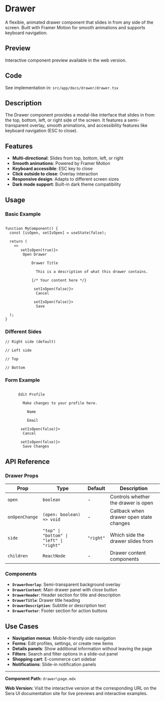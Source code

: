 # Drawer 

A flexible, animated drawer component that slides in from any side of the screen. Built with Framer Motion for smooth animations and supports keyboard navigation.

## Preview

Interactive component preview available in the web version.

## Code

See implementation in: `src/app/docs/drawer/drawer.tsx`

## Description

The Drawer component provides a modal-like interface that slides in from the top, bottom, left, or right side of the screen. It features a semi-transparent overlay, smooth animations, and accessibility features like keyboard navigation (ESC to close).

## Features

- **Multi-directional**: Slides from top, bottom, left, or right
- **Smooth animations**: Powered by Framer Motion
- **Keyboard accessible**: ESC key to close
- **Click outside to close**: Overlay interaction
- **Responsive design**: Adapts to different screen sizes
- **Dark mode support**: Built-in dark theme compatibility

## Usage

### Basic Example

```tsx

function MyComponent() {
  const [isOpen, setIsOpen] = useState(false);

  return (
    <>
       setIsOpen(true)}>
        Open Drawer

            Drawer Title
            
              This is a description of what this drawer contains.

            {/* Your content here */}

             setIsOpen(false)}>
              Cancel
            
             setIsOpen(false)}>
              Save

  );
}
```

### Different Sides

```tsx
// Right side (default)

// Left side

// Top

// Bottom

```

### Form Example

```tsx

      Edit Profile
      
        Make changes to your profile here.

          Name

          Email

       setIsOpen(false)}>
        Cancel
      
       setIsOpen(false)}>
        Save Changes

```

## API Reference

### Drawer Props

| Prop | Type | Default | Description |
|------|------|---------|-------------|
| `open` | `boolean` | - | Controls whether the drawer is open |
| `onOpenChange` | `(open: boolean) => void` | - | Callback when drawer open state changes |
| `side` | `"top" \| "bottom" \| "left" \| "right"` | `"right"` | Which side the drawer slides from |
| `children` | `ReactNode` | - | Drawer content components |

### Components

- **`DrawerOverlay`**: Semi-transparent background overlay
- **`DrawerContent`**: Main drawer panel with close button
- **`DrawerHeader`**: Header section for title and description
- **`DrawerTitle`**: Drawer title heading
- **`DrawerDescription`**: Subtitle or description text
- **`DrawerFooter`**: Footer section for action buttons

## Use Cases

- **Navigation menus**: Mobile-friendly side navigation
- **Forms**: Edit profiles, settings, or create new items
- **Details panels**: Show additional information without leaving the page
- **Filters**: Search and filter options in a slide-out panel
- **Shopping cart**: E-commerce cart sidebar
- **Notifications**: Slide-in notification panels

---

**Component Path:** `drawer\page.mdx`

**Web Version:** Visit the interactive version at the corresponding URL on the Sera UI documentation site for live previews and interactive examples.
